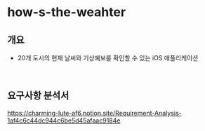# how-s-the-weahter

## 개요
- 20개 도시의 현재 날씨와 기상예보를 확인할 수 있는 iOS 애플리케이션

<br/>

## 요구사항 분석서
https://charming-lute-af6.notion.site/Requirement-Analysis-1af4c6c44dc944c6be5d45afaac9184e
